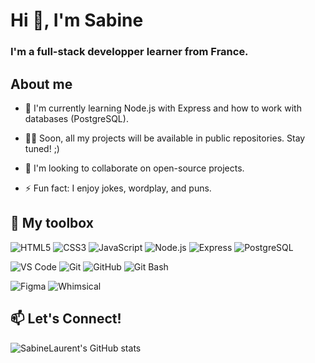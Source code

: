 # Hi 👋, I'm Sabine

### I'm a **full-stack developper** learner from France.

## About me

- 🌱 I'm currently learning Node.js with Express and how to work with databases (PostgreSQL).

- 👨‍💻 Soon, all my projects will be available in public repositories. Stay tuned! ;)

- 👯 I'm looking to collaborate on open-source projects.



- ⚡ Fun fact: I enjoy jokes, wordplay, and puns.

## 🔧 My toolbox 

![HTML5](https://img.shields.io/badge/HTML5-E34F26?style=plastic&logo=html5&logoColor=white)
![CSS3](https://img.shields.io/badge/CSS3-1572B6?style=plastic&logo=css3&logoColor=white)
![JavaScript](https://img.shields.io/badge/JavaScript-F7DF1E?style=plastic&logo=javascript&logoColor=black)
![Node.js](https://img.shields.io/badge/Node.js-339933?style=plastic&logo=nodedotjs&logoColor=white)
![Express](https://img.shields.io/badge/Express-000000?style=plastic&logo=express&logoColor=white)
![PostgreSQL](https://img.shields.io/badge/PostgreSQL-316192?style=plastic&logo=postgresql&logoColor=white)

![VS Code](https://img.shields.io/badge/VSCode-007ACC?style=plastic&logo=VSCode&logoColor=white)
![Git](https://img.shields.io/badge/Git-F05032?style=plastic&logo=git&logoColor=white)
![GitHub](https://img.shields.io/badge/GitHub-181717?style=plastic&logo=github&logoColor=white)
![Git Bash](https://img.shields.io/badge/Git%20Bash-4EAA25?style=plastic&logo=gnu-bash&logoColor=white)

![Figma](https://img.shields.io/badge/Figma-F24E1E?style=plastic&logo=figma&logoColor=white)
![Whimsical](https://img.shields.io/badge/Whimsical-FF4A00?style=plastic&logoColor=white)


## 📫 Let's Connect!


![SabineLaurent's GitHub stats](https://github-readme-stats.vercel.app/api?username=sabinelaurent&theme=vision-friendly-dark&show_icons=true&include_all_commits=true)

